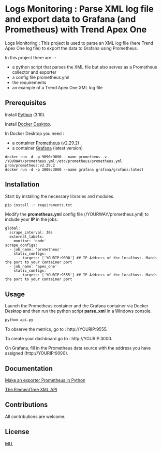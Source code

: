 # Logs Monitoring : Parse XML log file and export data to Grafana (and Prometheus) with Trend Apex One

Logs Monitoring : This project is used to parse an XML log file (here Trend Apex One log file) to export the data to Grafana using Prometheus.

In this project there are : :
  - a python script that parses the XML file but also serves as a Prometheus collector and exporter  
  - a config file prometheus.yml 
  - the requirements
  - an example of a Trend Apex One XML log file

## Prerequisites
Install [Python](https://apps.microsoft.com/store/detail/python-310/9PJPW5LDXLZ5) (3.10).

Install [Docker Desktop](https://www.docker.com/products/docker-desktop/).

In Docker Desktop you need :
  - a container [Prometheus](https://prometheus.io/) (v2.29.2)
  - a container [Grafana](https://grafana.com/) (latest version)

```
docker run -d -p 9090:9090 --name prometheus -v /YOURWAY/prometheus.yml:/etc/prometheus/prometheus.yml prom/prometheus:v2.29.2
docker run -d -p 3000:3000 --name grafana grafana/grafana:latest
```

## Installation

Start by installing the necessary libraries and modules.

```bash
pip install -r requirements.txt
```

Modify the **prometheus.yml** config file (/YOURWAY/prometheus.yml) to include your **IP** in the jobs. 

```
global:
  scrape_interval: 30s
  external_labels:
    monitor: 'node'
scrape_configs:
  - job_name: 'prometheus'
    static_configs:
      - targets: ['YOURIP:9090'] ## IP Address of the localhost. Match the port to your container port
  - job_name: 'apex_one'
    static_configs:
      - targets: ['YOURIP:9555'] ## IP Address of the localhost. Match the port to your container port
```

## Usage
Launch the Prometheus container and the Grafana container via Docker Desktop and then run the python script **parse_xml** in a Windows console.

```python
python api.py
```

To observe the metrics, go to : http://YOURIP:9555.

To create your dashboard go to : http://YOURIP:3000.

On Grafana, fill in the Prometheus data source with the address you have assigned (http://YOURIP:9090). 

## Documentation
[Make an exporter Prometheus in Python](https://www.dadall.info/article643/comment-prendre-un-peu-de-python-pour-faire-un-exporter-prometheus)

[The ElementTree XML API](https://docs.python.org/3/library/xml.etree.elementtree.html)

## Contributions

All contributions are welcome.

## License

[MIT](https://choosealicense.com/licenses/mit/)

